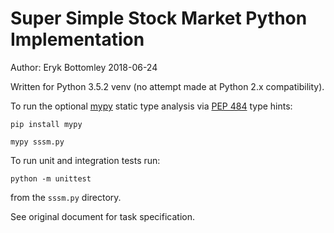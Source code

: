 # Super Simple Stock Market Python Implementation

Author: Eryk Bottomley 2018-06-24

Written for Python 3.5.2 venv (no attempt made at Python 2.x compatibility).

To run the optional [mypy](http://mypy-lang.org/) static type analysis via [PEP 484](https://www.python.org/dev/peps/pep-0484) type hints:

```pip install mypy```

```mypy sssm.py```

To run unit and integration tests run: 

```python -m unittest``` 

from the ```sssm.py``` directory.

See original document for task specification.

